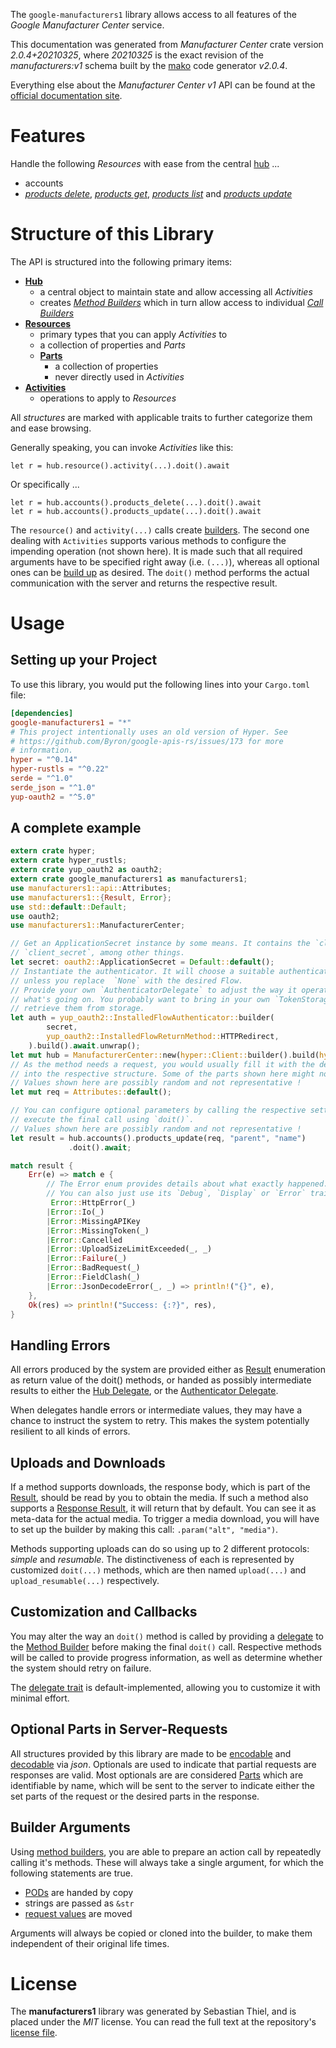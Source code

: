 <!---
DO NOT EDIT !
This file was generated automatically from 'src/mako/api/README.md.mako'
DO NOT EDIT !
-->
The `google-manufacturers1` library allows access to all features of the *Google Manufacturer Center* service.

This documentation was generated from *Manufacturer Center* crate version *2.0.4+20210325*, where *20210325* is the exact revision of the *manufacturers:v1* schema built by the [mako](http://www.makotemplates.org/) code generator *v2.0.4*.

Everything else about the *Manufacturer Center* *v1* API can be found at the
[official documentation site](https://developers.google.com/manufacturers/).
# Features

Handle the following *Resources* with ease from the central [hub](https://docs.rs/google-manufacturers1/2.0.4+20210325/google_manufacturers1/ManufacturerCenter) ... 

* accounts
 * [*products delete*](https://docs.rs/google-manufacturers1/2.0.4+20210325/google_manufacturers1/api::AccountProductDeleteCall), [*products get*](https://docs.rs/google-manufacturers1/2.0.4+20210325/google_manufacturers1/api::AccountProductGetCall), [*products list*](https://docs.rs/google-manufacturers1/2.0.4+20210325/google_manufacturers1/api::AccountProductListCall) and [*products update*](https://docs.rs/google-manufacturers1/2.0.4+20210325/google_manufacturers1/api::AccountProductUpdateCall)




# Structure of this Library

The API is structured into the following primary items:

* **[Hub](https://docs.rs/google-manufacturers1/2.0.4+20210325/google_manufacturers1/ManufacturerCenter)**
    * a central object to maintain state and allow accessing all *Activities*
    * creates [*Method Builders*](https://docs.rs/google-manufacturers1/2.0.4+20210325/google_manufacturers1/client::MethodsBuilder) which in turn
      allow access to individual [*Call Builders*](https://docs.rs/google-manufacturers1/2.0.4+20210325/google_manufacturers1/client::CallBuilder)
* **[Resources](https://docs.rs/google-manufacturers1/2.0.4+20210325/google_manufacturers1/client::Resource)**
    * primary types that you can apply *Activities* to
    * a collection of properties and *Parts*
    * **[Parts](https://docs.rs/google-manufacturers1/2.0.4+20210325/google_manufacturers1/client::Part)**
        * a collection of properties
        * never directly used in *Activities*
* **[Activities](https://docs.rs/google-manufacturers1/2.0.4+20210325/google_manufacturers1/client::CallBuilder)**
    * operations to apply to *Resources*

All *structures* are marked with applicable traits to further categorize them and ease browsing.

Generally speaking, you can invoke *Activities* like this:

```Rust,ignore
let r = hub.resource().activity(...).doit().await
```

Or specifically ...

```ignore
let r = hub.accounts().products_delete(...).doit().await
let r = hub.accounts().products_update(...).doit().await
```

The `resource()` and `activity(...)` calls create [builders][builder-pattern]. The second one dealing with `Activities` 
supports various methods to configure the impending operation (not shown here). It is made such that all required arguments have to be 
specified right away (i.e. `(...)`), whereas all optional ones can be [build up][builder-pattern] as desired.
The `doit()` method performs the actual communication with the server and returns the respective result.

# Usage

## Setting up your Project

To use this library, you would put the following lines into your `Cargo.toml` file:

```toml
[dependencies]
google-manufacturers1 = "*"
# This project intentionally uses an old version of Hyper. See
# https://github.com/Byron/google-apis-rs/issues/173 for more
# information.
hyper = "^0.14"
hyper-rustls = "^0.22"
serde = "^1.0"
serde_json = "^1.0"
yup-oauth2 = "^5.0"
```

## A complete example

```Rust
extern crate hyper;
extern crate hyper_rustls;
extern crate yup_oauth2 as oauth2;
extern crate google_manufacturers1 as manufacturers1;
use manufacturers1::api::Attributes;
use manufacturers1::{Result, Error};
use std::default::Default;
use oauth2;
use manufacturers1::ManufacturerCenter;

// Get an ApplicationSecret instance by some means. It contains the `client_id` and 
// `client_secret`, among other things.
let secret: oauth2::ApplicationSecret = Default::default();
// Instantiate the authenticator. It will choose a suitable authentication flow for you, 
// unless you replace  `None` with the desired Flow.
// Provide your own `AuthenticatorDelegate` to adjust the way it operates and get feedback about 
// what's going on. You probably want to bring in your own `TokenStorage` to persist tokens and
// retrieve them from storage.
let auth = yup_oauth2::InstalledFlowAuthenticator::builder(
        secret,
        yup_oauth2::InstalledFlowReturnMethod::HTTPRedirect,
    ).build().await.unwrap();
let mut hub = ManufacturerCenter::new(hyper::Client::builder().build(hyper_rustls::HttpsConnector::with_native_roots()), auth);
// As the method needs a request, you would usually fill it with the desired information
// into the respective structure. Some of the parts shown here might not be applicable !
// Values shown here are possibly random and not representative !
let mut req = Attributes::default();

// You can configure optional parameters by calling the respective setters at will, and
// execute the final call using `doit()`.
// Values shown here are possibly random and not representative !
let result = hub.accounts().products_update(req, "parent", "name")
             .doit().await;

match result {
    Err(e) => match e {
        // The Error enum provides details about what exactly happened.
        // You can also just use its `Debug`, `Display` or `Error` traits
         Error::HttpError(_)
        |Error::Io(_)
        |Error::MissingAPIKey
        |Error::MissingToken(_)
        |Error::Cancelled
        |Error::UploadSizeLimitExceeded(_, _)
        |Error::Failure(_)
        |Error::BadRequest(_)
        |Error::FieldClash(_)
        |Error::JsonDecodeError(_, _) => println!("{}", e),
    },
    Ok(res) => println!("Success: {:?}", res),
}

```
## Handling Errors

All errors produced by the system are provided either as [Result](https://docs.rs/google-manufacturers1/2.0.4+20210325/google_manufacturers1/client::Result) enumeration as return value of
the doit() methods, or handed as possibly intermediate results to either the 
[Hub Delegate](https://docs.rs/google-manufacturers1/2.0.4+20210325/google_manufacturers1/client::Delegate), or the [Authenticator Delegate](https://docs.rs/yup-oauth2/*/yup_oauth2/trait.AuthenticatorDelegate.html).

When delegates handle errors or intermediate values, they may have a chance to instruct the system to retry. This 
makes the system potentially resilient to all kinds of errors.

## Uploads and Downloads
If a method supports downloads, the response body, which is part of the [Result](https://docs.rs/google-manufacturers1/2.0.4+20210325/google_manufacturers1/client::Result), should be
read by you to obtain the media.
If such a method also supports a [Response Result](https://docs.rs/google-manufacturers1/2.0.4+20210325/google_manufacturers1/client::ResponseResult), it will return that by default.
You can see it as meta-data for the actual media. To trigger a media download, you will have to set up the builder by making
this call: `.param("alt", "media")`.

Methods supporting uploads can do so using up to 2 different protocols: 
*simple* and *resumable*. The distinctiveness of each is represented by customized 
`doit(...)` methods, which are then named `upload(...)` and `upload_resumable(...)` respectively.

## Customization and Callbacks

You may alter the way an `doit()` method is called by providing a [delegate](https://docs.rs/google-manufacturers1/2.0.4+20210325/google_manufacturers1/client::Delegate) to the 
[Method Builder](https://docs.rs/google-manufacturers1/2.0.4+20210325/google_manufacturers1/client::CallBuilder) before making the final `doit()` call. 
Respective methods will be called to provide progress information, as well as determine whether the system should 
retry on failure.

The [delegate trait](https://docs.rs/google-manufacturers1/2.0.4+20210325/google_manufacturers1/client::Delegate) is default-implemented, allowing you to customize it with minimal effort.

## Optional Parts in Server-Requests

All structures provided by this library are made to be [encodable](https://docs.rs/google-manufacturers1/2.0.4+20210325/google_manufacturers1/client::RequestValue) and 
[decodable](https://docs.rs/google-manufacturers1/2.0.4+20210325/google_manufacturers1/client::ResponseResult) via *json*. Optionals are used to indicate that partial requests are responses 
are valid.
Most optionals are are considered [Parts](https://docs.rs/google-manufacturers1/2.0.4+20210325/google_manufacturers1/client::Part) which are identifiable by name, which will be sent to 
the server to indicate either the set parts of the request or the desired parts in the response.

## Builder Arguments

Using [method builders](https://docs.rs/google-manufacturers1/2.0.4+20210325/google_manufacturers1/client::CallBuilder), you are able to prepare an action call by repeatedly calling it's methods.
These will always take a single argument, for which the following statements are true.

* [PODs][wiki-pod] are handed by copy
* strings are passed as `&str`
* [request values](https://docs.rs/google-manufacturers1/2.0.4+20210325/google_manufacturers1/client::RequestValue) are moved

Arguments will always be copied or cloned into the builder, to make them independent of their original life times.

[wiki-pod]: http://en.wikipedia.org/wiki/Plain_old_data_structure
[builder-pattern]: http://en.wikipedia.org/wiki/Builder_pattern
[google-go-api]: https://github.com/google/google-api-go-client

# License
The **manufacturers1** library was generated by Sebastian Thiel, and is placed 
under the *MIT* license.
You can read the full text at the repository's [license file][repo-license].

[repo-license]: https://github.com/Byron/google-apis-rsblob/main/LICENSE.md
